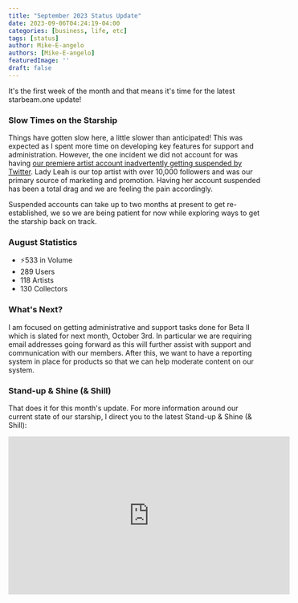 ```yaml
---
title: "September 2023 Status Update"
date: 2023-09-06T04:24:19-04:00
categories: [business, life, etc]
tags: [status]
author: Mike-E-angelo
authors: [Mike-E-angelo]
featuredImage: ''
draft: false
---
```


It's the first week of the month and that means it's time for the latest starbeam.one update!

### Slow Times on the Starship

Things have gotten slow here, a little slower than anticipated!  This was expected as I spent more time on developing key features for support and administration.  However, the one incident we did not account for was having [our premiere artist account inadvertently getting suspended by Twitter](https://twitter.com/leahgale132/status/1697811347780562974).  Lady Leah is our top artist with over 10,000 followers and was our primary source of marketing and promotion.  Having her account suspended has been a total drag and we are feeling the pain accordingly.

Suspended accounts can take up to two months at present to get re-established, we so we are being patient for now while exploring ways to get the starship back on track.

### August Statistics

- ⚡533 in Volume
- 289 Users
- 118 Artists
- 130 Collectors

### What's Next?

I am focused on getting administrative and support tasks done for Beta II which is slated for next month, October 3rd.  In particular we are requiring email addresses going forward as this will further assist with support and communication with our members.  After this, we want to have a reporting system in place for products so that we can help moderate content on our system.

### Stand-up & Shine (& Shill)

That does it for this month's update.  For more information around our current state of our starship, I direct you to the latest Stand-up & Shine (& Shill):

<iframe width="560" height="315" src="https://www.youtube.com/embed/vmqPNZHDmVI" title="YouTube video player" frameborder="0" allow="accelerometer; autoplay; clipboard-write; encrypted-media; gyroscope; picture-in-picture" allowfullscreen style="margin-bottom: 2em"></iframe>
